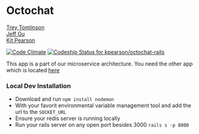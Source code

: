 # Octochat

[Trey Tomlinson](https://github.com/treyx)<br>
[Jeff Gu](https://github.com/jgu2160)<br>
[Kit Pearson](https://github.com/kpearson)


[![Code Climate](https://codeclimate.com/github/kpearson/octochat-rails/badges/gpa.svg)](https://codeclimate.com/github/kpearson/octochat-rails)
[![Codeship Status for kpearson/octochat-rails](https://codeship.com/projects/062604a0-f857-0132-30bb-36c425669d79/status?branch=master)](https://codeship.com/projects/86584)


This app is a part of our microservice architecture. You need the other app which is located [here](http://github.com/kpearson/octochat)

### Local Dev Installation
* Download and run `npm install nodemon`
* With your favorit environmental variable management tool and add the url to the `SOCKET_URL`
* Ensure your redis server is running locally
* Run your rails server on any open port besides 3000 `rails s -p 8000`
